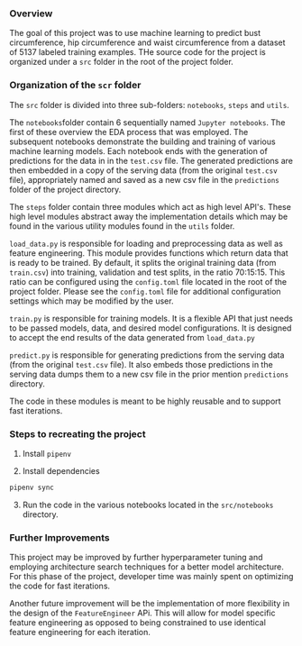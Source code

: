 ### Overview

The goal of this project was to use machine learning to predict bust circumference, hip circumference and waist circumference from a dataset of 5137 labeled training examples. THe source code for the project is organized under a `src` folder in the root of the project folder.


### Organization of the `scr` folder

The `src` folder is divided into three sub-folders: `notebooks`, `steps` and `utils`.  

The `notebooks`folder contain 6 sequentially named `Jupyter notebooks`. The first of these overview the EDA process that was employed. The subsequent notebooks demonstrate the building and training of various machine learning models. Each notebook ends with the generation of predictions for the data in in the `test.csv` file. The generated predictions are then embedded in a copy of the serving data (from the original `test.csv` file), appropriately named and saved as a new csv file in the `predictions` folder of the project directory. 


The `steps` folder contain three modules which act as high level API's. These high level modules abstract away the implementation details which may be found in the various utility modules found in the `utils` folder.

`load_data.py` is responsible for loading and preprocessing data as well as feature engineering. This module provides functions which return data that is ready to be trained. By default, it splits the original training data (from `train.csv`) into training, validation and test splits, in the ratio 70:15:15. This ratio can be configured using the `config.toml` file located in the root of the project folder. Please see the `config.toml` file for additional configuration settings which may be modified by the user.

`train.py` is responsible for training models. It is a flexible API that just needs to be passed models, data, and desired model configurations. It is designed to accept the end results of the data generated from `load_data.py`

`predict.py` is responsible for generating predictions from the serving data (from the original `test.csv` file). It also embeds those predictions in the serving data dumps them to a new csv file in the prior mention `predictions` directory. 

The code in these modules is meant to be highly reusable and to support fast iterations.


### Steps to recreating the project

1.  Install `pipenv`

2. Install dependencies

```bash
pipenv sync
```
3. Run the code in the various notebooks located in the `src/notebooks` directory.


### Further Improvements

This project may be improved by further hyperparameter tuning and employing architecture search techniques for a better model architecture. For this phase of the project, developer time was mainly spent on optimizing the code for fast iterations.

Another future improvement will be the implementation of more flexibility in the design of the `FeatureEngineer` APi. This will allow for model specific feature engineering as opposed to being constrained to use identical feature engineering for each iteration.